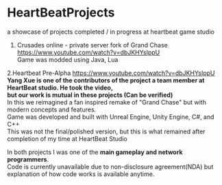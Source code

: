 # HeartBeatProjects
a showcase of projects completed / in progress at heartbeat game studio

1. Crusades online - private server fork of Grand Chase <br/>
https://www.youtube.com/watch?v=dbJKHYsIppU<br/>
Game was modded using Java, Lua 


2.Heartbeat Pre-Alpha
https://www.youtube.com/watch?v=dbJKHYsIppU<br/>
**Yang Xue is one of the contributors of the project a team member at HeartBeat studio. He took the video, <br/>
but our work is mutual in these projects (Can be verified)**<br/>
In this we reimagined a fan inspired remake of "Grand Chase" but with modern concepts and features. <br/>
Game was developed and built with Unreal Engine, Unity Engine, C#, and C++<br/>
This was not the final/polished version, but this is what remained after completion of my time at HeartBeat Studio<br/>

In both projects I was one of the **main gameplay and network programmers**. <br/>
Code is currently unavailable due to non-disclosure agreement(NDA) but explanation of how code works is available anytime.

